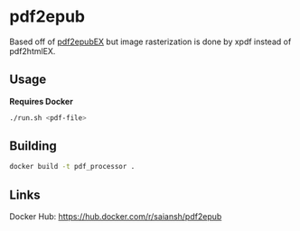 # pdf2epub

Based off of [pdf2epubEX](https://github.com/dodeeric/pdf2epubex) but image rasterization is done by xpdf instead of pdf2htmlEX.

## Usage

**Requires Docker**

```bash
./run.sh <pdf-file>
```

## Building

```bash
docker build -t pdf_processor .
```

## Links

Docker Hub: <https://hub.docker.com/r/saiansh/pdf2epub>
